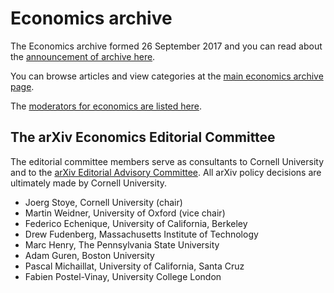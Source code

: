 # Economics archive

The Economics archive formed 26 September 2017 and you can read about the [announcement of archive here](../../new/econ_announce.md).

You can browse articles and view categories at the [main economics archive page](https://arxiv.org/archive/econ).

The [moderators for economics are listed here](https://arxiv.org/moderators#economics#economics).


<span id="AdvisoryCommittee"></span>
## The arXiv Economics Editorial Committee

The editorial committee members serve as consultants to Cornell University and to the [arXiv Editorial Advisory Committee](../../about/people/editorial_advisory_council.md). All arXiv policy decisions are ultimately made by Cornell University.

- Joerg Stoye, Cornell University (chair)
- Martin Weidner, University of Oxford (vice chair)
- Federico Echenique, University of California, Berkeley
- Drew Fudenberg, Massachusetts Institute of Technology
- Marc Henry, The Pennsylvania State University
- Adam Guren, Boston University
- Pascal Michaillat, University of California, Santa Cruz
- Fabien Postel-Vinay, University College London